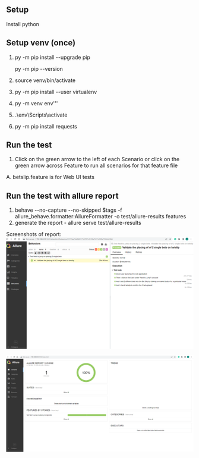 ##  Setup

Install python

##  Setup venv (once)

1. py -m pip install --upgrade pip

     py -m pip --version
2. source venv/bin/activate
3. py -m pip install --user virtualenv
4. py -m venv env'''
5. .\env\Scripts\activate
6. py -m pip install requests

## Run the test
1. Click on the green arrow to the left of each Scenario or click
   on the green arrow across Feature to run all scenarios for that feature file


 A. betslip.feature is for Web UI tests

## Run the test with allure report
1. behave --no-capture --no-skipped $tags -f allure_behave.formatter:AllureFormatter -o test/allure-results features
2. generate the report - allure serve test/allure-results

Screenshots of report:
![img.png](img.png)

![img_1.png](img_1.png)